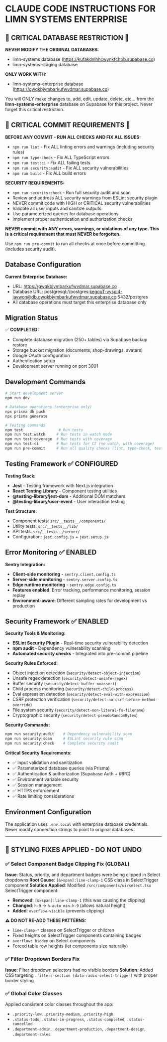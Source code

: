 # CLAUDE CODE INSTRUCTIONS FOR LIMN SYSTEMS ENTERPRISE

## 🚨 CRITICAL DATABASE RESTRICTION 🚨

**NEVER MODIFY THE ORIGINAL DATABASES:**
- limn-systems database (https://kufakdnlhhcwynkfchbb.supabase.co)
- limn-systems-staging database

**ONLY WORK WITH:**
- limn-systems-enterprise database (https://gwqkbjymbarkufwvdmar.supabase.co)

You will ONLY make changes to, add, edit, update, delete, etc... from the **limn-systems-enterprise** database on Supabase for this project. Never forget this critical restriction.

## 🚨 CRITICAL COMMIT REQUIREMENTS 🚨

**BEFORE ANY COMMIT - RUN ALL CHECKS AND FIX ALL ISSUES:**
- `npm run lint` - Fix ALL linting errors and warnings (including security rules)
- `npm run type-check` - Fix ALL TypeScript errors
- `npm run test:ci` - Fix ALL failing tests
- `npm run security:audit` - Fix ALL security vulnerabilities
- `npm run build` - Fix ALL build errors

**SECURITY REQUIREMENTS:**
- `npm run security:check` - Run full security audit and scan
- Review and address ALL security warnings from ESLint security plugin
- NEVER commit code with HIGH or CRITICAL security vulnerabilities
- Validate all user inputs and sanitize outputs
- Use parameterized queries for database operations
- Implement proper authentication and authorization checks

**NEVER commit with ANY errors, warnings, or violations of any type. This is a critical requirement that must NEVER be forgotten.**

Use `npm run pre-commit` to run all checks at once before committing (includes security audit).

## Database Configuration

**Current Enterprise Database:**
- URL: https://gwqkbjymbarkufwvdmar.supabase.co
- Database URL: postgresql://postgres:kegquT-vyspi4-javwon@db.gwqkbjymbarkufwvdmar.supabase.co:5432/postgres
- All database operations must target this enterprise database only

## Migration Status

✅ **COMPLETED:**
- Complete database migration (250+ tables) via Supabase backup restore
- Storage bucket migration (documents, shop-drawings, avatars)
- Google OAuth configuration
- Authentication setup
- Development server running on port 3001

## Development Commands

```bash
# Start development server
npm run dev

# Database operations (enterprise only)
npx prisma db push
npx prisma generate

# Testing commands
npm test                # Run tests
npm run test:watch     # Run tests in watch mode
npm run test:coverage  # Run tests with coverage
npm run test:ci        # Run tests for CI (no watch, with coverage)
npm run pre-commit     # Run all quality checks (lint, type-check, test)
```

## Testing Framework ✅ CONFIGURED

**Testing Stack:**
- **Jest** - Testing framework with Next.js integration
- **React Testing Library** - Component testing utilities
- **@testing-library/jest-dom** - Additional DOM matchers
- **@testing-library/user-event** - User interaction testing

**Test Structure:**
- Component tests: `src/__tests__/components/`
- Utility tests: `src/__tests__/lib/`
- API tests: `src/__tests__/server/`
- Configuration: `jest.config.js` + `jest.setup.js`

## Error Monitoring ✅ ENABLED

**Sentry Integration:**
- **Client-side monitoring** - `sentry.client.config.ts`
- **Server-side monitoring** - `sentry.server.config.ts`
- **Edge runtime monitoring** - `sentry.edge.config.ts`
- **Features enabled**: Error tracking, performance monitoring, session replay
- **Environment-aware**: Different sampling rates for development vs production

## Security Framework ✅ ENABLED

**Security Tools & Monitoring:**
- **ESLint Security Plugin** - Real-time security vulnerability detection
- **npm audit** - Dependency vulnerability scanning
- **Automated security checks** - Integrated into pre-commit pipeline

**Security Rules Enforced:**
- Object injection detection (`security/detect-object-injection`)
- Unsafe regex detection (`security/detect-unsafe-regex`)
- Buffer security (`security/detect-buffer-noassert`)
- Child process monitoring (`security/detect-child-process`)
- Eval expression detection (`security/detect-eval-with-expression`)
- CSRF protection verification (`security/detect-no-csrf-before-method-override`)
- File system security (`security/detect-non-literal-fs-filename`)
- Cryptographic security (`security/detect-pseudoRandomBytes`)

**Security Commands:**
```bash
npm run security:audit    # Dependency vulnerability scan
npm run security:scan     # ESLint security rule scan
npm run security:check    # Complete security audit
```

**Critical Security Requirements:**
- ✅ Input validation and sanitization
- ✅ Parameterized database queries (via Prisma)
- ✅ Authentication & authorization (Supabase Auth + tRPC)
- ✅ Environment variable security
- ✅ Session management
- ✅ HTTPS enforcement
- ✅ Rate limiting considerations

## Environment Configuration

The application uses `.env.local` with enterprise database credentials. Never modify connection strings to point to original databases.

---

## 🎨 STYLING FIXES APPLIED - DO NOT UNDO

### ✅ Select Component Badge Clipping Fix (GLOBAL)
**Issue**: Status, priority, and department badges were being clipped in Select dropdowns
**Root Cause**: `[&>span]:line-clamp-1` CSS class in SelectTrigger component
**Solution Applied**: Modified `/src/components/ui/select.tsx` SelectTrigger component:
- **Removed**: `[&>span]:line-clamp-1` (this was causing the clipping)
- **Changed**: `h-9` → `h-auto min-h-9` (allows natural height)
- **Added**: `overflow-visible` (prevents clipping)

**⚠️ DO NOT RE-ADD THESE PATTERNS:**
- `line-clamp-*` classes on SelectTrigger or children
- Fixed heights on SelectTrigger components containing badges
- `overflow: hidden` on Select components
- Forced table row heights (let components size naturally)

### ✅ Filter Dropdown Borders Fix
**Issue**: Filter dropdown selectors had no visible borders
**Solution**: Added CSS targeting `.filters-section [data-radix-select-trigger]` with proper border styling

### ✅ Global Color Classes
Applied consistent color classes throughout the app:
- `.priority-low`, `.priority-medium`, `.priority-high`
- `.status-todo`, `.status-in-progress`, `.status-completed`, `.status-cancelled`
- `.department-admin`, `.department-production`, `.department-design`, `.department-sales`